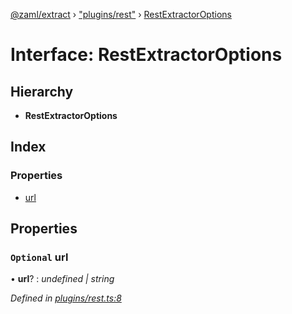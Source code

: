 [@zaml/extract](../README.md) › ["plugins/rest"](../modules/_plugins_rest_.md) › [RestExtractorOptions](_plugins_rest_.restextractoroptions.md)

# Interface: RestExtractorOptions

## Hierarchy

* **RestExtractorOptions**

## Index

### Properties

* [url](_plugins_rest_.restextractoroptions.md#optional-url)

## Properties

### `Optional` url

• **url**? : *undefined | string*

*Defined in [plugins/rest.ts:8](https://github.com/nexushubs/zaml-lang/blob/ee5fea7/packages/zaml-extract/src/plugins/rest.ts#L8)*
